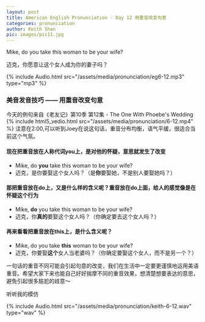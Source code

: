 ```yaml
---
layout: post
title: American English Pronunciation - Day 12 用重音改变句意
categories: pronunciation
author: Keith Shan
pic: images/pic11.jpg
---
```


Mike, do you take this woman to be your wife?

迈克，你愿意让这个女人成为你的妻子吗？

<!--more-->

{% include Audio.html src="/assets/media/pronunciation/eg6-12.mp3" type="mp3" %}

### 美音发音技巧 —— 用重音改变句意

今天的例句来自《老友记》第10季 第12集 - The One With Phoebe's Wedding
{% include html5_vedio.html src="/assets/media/pronunciation/6-12.mp4" %}
注意在2:00,可以听到Joey在说这句话，重音分布均衡，语气平缓，很适合当前这个气氛。


#### 现在把重音放在人称代词you上，是对他的怀疑，意思就发生了改变

- Mike, do **you** take this woman to be your wife?
- 迈克，是你要娶这个女人吗？（是**你**要娶她，不是别人要娶她吗？）


#### 那把重音放在do上，又是什么样的含义呢？重音放在do上面，给人的感觉像是在怀疑这个行为

- Mike,  **do** you take this woman to be your wife?
- 迈克，你**真的**要娶这个女人吗？（你确定要去这个女人吗？）


#### 再来看看把重音放在this上，是什么含义呢？

- Mike, do you take **this** woman to be your wife?
- 迈克，你要娶**这个**女人当老婆吗？（你确定要娶这个女人，而不是另一个？）

一句话的重音不同可能会引起句意的改变，我们在生活中一定要更谨慎地运用美语重音。希望大家下来也能自己好好揣摩不同的重音效果，想清楚想要表达的意思，避免引起很多尴尬的歧意～

听听我的模仿

{% include Audio.html src="/assets/media/pronunciation/keith-6-12.wav" type="wav" %}



